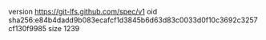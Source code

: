 version https://git-lfs.github.com/spec/v1
oid sha256:e84b4dadd9b083ecafcf1d3845b6d63d83c0033d0f10c3692c3257cf130f9985
size 1239
